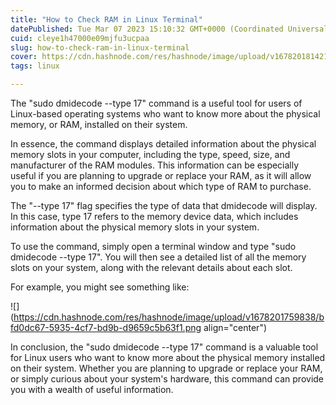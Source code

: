 ```yaml
---
title: "How to Check RAM in Linux Terminal"
datePublished: Tue Mar 07 2023 15:10:32 GMT+0000 (Coordinated Universal Time)
cuid: cleye1h47000e09mjfu3ucpaa
slug: how-to-check-ram-in-linux-terminal
cover: https://cdn.hashnode.com/res/hashnode/image/upload/v1678201814213/cace5f57-c09e-49bd-945f-237e09e711e1.png
tags: linux

---
```


The "sudo dmidecode --type 17" command is a useful tool for users of Linux-based operating systems who want to know more about the physical memory, or RAM, installed on their system.

In essence, the command displays detailed information about the physical memory slots in your computer, including the type, speed, size, and manufacturer of the RAM modules. This information can be especially useful if you are planning to upgrade or replace your RAM, as it will allow you to make an informed decision about which type of RAM to purchase.

The "--type 17" flag specifies the type of data that dmidecode will display. In this case, type 17 refers to the memory device data, which includes information about the physical memory slots in your system.

To use the command, simply open a terminal window and type "sudo dmidecode --type 17". You will then see a detailed list of all the memory slots on your system, along with the relevant details about each slot.

For example, you might see something like:

![](https://cdn.hashnode.com/res/hashnode/image/upload/v1678201759838/bfd0dc67-5935-4cf7-bd9b-d9659c5b63f1.png align="center")

In conclusion, the "sudo dmidecode --type 17" command is a valuable tool for Linux users who want to know more about the physical memory installed on their system. Whether you are planning to upgrade or replace your RAM, or simply curious about your system's hardware, this command can provide you with a wealth of useful information.